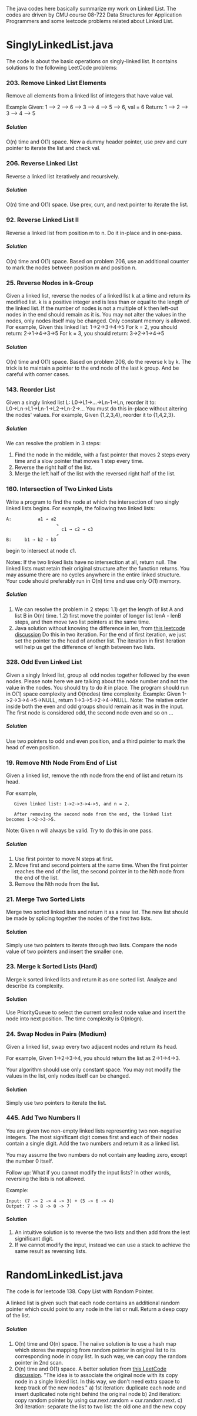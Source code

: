 The java codes here basically summarize my work on Linked List.
The codes are driven by CMU course 08-722 Data Structures for Application Programmers
and some leetcode problems related about Linked List.

# SinglyLinkedList.java
The code is about the basic operations on singly-linked list.
It contains solutions to the following LeetCode problems:

### 203. Remove Linked List Elements
Remove all elements from a linked list of integers that have value val.

Example
Given: 1 --> 2 --> 6 --> 3 --> 4 --> 5 --> 6, val = 6
Return: 1 --> 2 --> 3 --> 4 --> 5
##### Solution
O(n) time and O(1) space.
New a dummy header pointer, use prev and curr pointer to iterate the list and check val.

### 206. Reverse Linked List
Reverse a linked list iteratively and recursively.
##### Solution
O(n) time and O(1) space.
Use prev, curr, and next pointer to iterate the list.

### 92. Reverse Linked List II
Reverse a linked list from position m to n.
Do it in-place and in one-pass.
##### Solution
O(n) time and O(1) space.
Based on problem 206, use an additional counter to mark the nodes
between position m and position n.

### 25. Reverse Nodes in k-Group
Given a linked list, reverse the nodes of a linked list k at a time and return its modified list.
k is a positive integer and is less than or equal to the length of the linked list.
If the number of nodes is not a multiple of k then left-out nodes in the end should remain as it is.
You may not alter the values in the nodes, only nodes itself may be changed.
Only constant memory is allowed.
For example,
Given this linked list: 1->2->3->4->5
For k = 2, you should return: 2->1->4->3->5
For k = 3, you should return: 3->2->1->4->5
##### Solution
O(n) time and O(1) space.
Based on problem 206, do the reverse k by k. The trick is to maintain a pointer to the end node
of the last k group.
And be careful with corner cases.

### 143. Reorder List
Given a singly linked list L: L0→L1→…→Ln-1→Ln,
reorder it to: L0→Ln→L1→Ln-1→L2→Ln-2→…
You must do this in-place without altering the nodes' values.
For example,
Given {1,2,3,4}, reorder it to {1,4,2,3}.
##### Solution
We can resolve the problem in 3 steps:
1. Find the node in the middle, with a fast pointer that moves 2 steps every time and a slow pointer that moves 1 step every time.
2. Reverse the right half of the list.
3. Merge the left half of the list with the reversed right half of the list.

### 160. Intersection of Two Linked Lists
Write a program to find the node at which the intersection of two singly linked lists begins.
For example, the following two linked lists:
~~~~
A:          a1 → a2
                   ↘
                     c1 → c2 → c3
                   ↗            
B:     b1 → b2 → b3
~~~~
begin to intersect at node c1.

Notes:
If the two linked lists have no intersection at all, return null.
The linked lists must retain their original structure after the function returns.
You may assume there are no cycles anywhere in the entire linked structure.
Your code should preferably run in O(n) time and use only O(1) memory.
##### Solution
1) We can resolve the problem in 2 steps:
1.1) get the length of list A and list B in O(n) time.
1.2) first move the pointer of longer list lenA - lenB steps,
and then move two list pointers at the same time.
2) Java solution without knowing the difference in len, from [this leetcode discussion](https://discuss.leetcode.com/topic/28067/java-solution-without-knowing-the-difference-in-len/16)
Do this in two iteration. For the end of first iteration, we just set the pointer to the head
of another list. The iteration in first iteration will help us get the difference of length between
two lists.

### 328. Odd Even Linked List
Given a singly linked list, group all odd nodes together followed by the even nodes. Please note here we are talking about the node number and not the value in the nodes.
You should try to do it in place. The program should run in O(1) space complexity and O(nodes) time complexity.
Example:
Given 1->2->3->4->5->NULL,
return 1->3->5->2->4->NULL.
Note:
The relative order inside both the even and odd groups should remain as it was in the input.
The first node is considered odd, the second node even and so on ...
##### Solution
Use two pointers to odd and even position, and a third pointer to mark the head of even position.

### 19. Remove Nth Node From End of List
Given a linked list, remove the nth node from the end of list and return its head.

For example,
~~~~
   Given linked list: 1->2->3->4->5, and n = 2.

   After removing the second node from the end, the linked list becomes 1->2->3->5.
~~~~
Note:
Given n will always be valid.
Try to do this in one pass.

##### Solution
1. Use first pointer to move N steps at first.
2. Move first and second pointers at the same time. When the first pointer reaches the end of the list, the second pointer in to the Nth node from the end of the list.
3. Remove the Nth node from the list.

### 21. Merge Two Sorted Lists
Merge two sorted linked lists and return it as a new list. The new list should be made by splicing together the nodes of the first two lists.

#### Solution
Simply use two pointers to iterate through two lists.
Compare the node value of two pointers and insert the smaller one.

### 23. Merge k Sorted Lists (Hard)
Merge k sorted linked lists and return it as one sorted list. Analyze and describe its complexity.

#### Solution
Use PriorityQueue to select the current smallest node value and insert the node into next position. The time complexity is O(nlogn).

### 24. Swap Nodes in Pairs (Medium)
Given a linked list, swap every two adjacent nodes and return its head.

For example,
Given 1->2->3->4, you should return the list as 2->1->4->3.

Your algorithm should use only constant space. You may not modify the values in the list, only nodes itself can be changed.

#### Solution
Simply use two pointers to iterate the list.

### 445. Add Two Numbers II
You are given two non-empty linked lists representing two non-negative integers. The most significant digit comes first and each of their nodes contain a single digit. Add the two numbers and return it as a linked list.

You may assume the two numbers do not contain any leading zero, except the number 0 itself.

Follow up:
What if you cannot modify the input lists? In other words, reversing the lists is not allowed.

Example:
~~~~
Input: (7 -> 2 -> 4 -> 3) + (5 -> 6 -> 4)
Output: 7 -> 8 -> 0 -> 7
~~~~

#### Solution
1. An intuitive solution is to reverse the two lists and then add from the lest significant digit.
2. If we cannot modify the input, instead we can use a stack to achieve the same result as reversing lists.

# RandomLinkedList.java
The code is for leetcode 138. Copy List with Random Pointer.

A linked list is given such that each node contains an additional random pointer
which could point to any node in the list or null.
Return a deep copy of the list.
##### Solution
1. O(n) time and O(n) space.
The naiive solution is to use a hash map which stores the mapping from random pointer
in original list to its corresponding node in copy list.
In such way, we can copy the random pointer in 2nd scan.
2. O(n) time and O(1) space.
A better solution from [this LeetCode discussion](https://discuss.leetcode.com/topic/7594/a-solution-with-constant-space-complexity-o-1-and-linear-time-complexity-o-n).
"The idea is to associate the original node with its copy node in a single linked list.
In this way, we don't need extra space to keep track of the new nodes."
a) 1st iteration: duplicate each node and insert duplicated note right behind the original node
b) 2nd iteration: copy random pointer by using cur.next.random = cur.random.next.
c) 3rd iteration: separate the list to two list: the old one and the new copy
